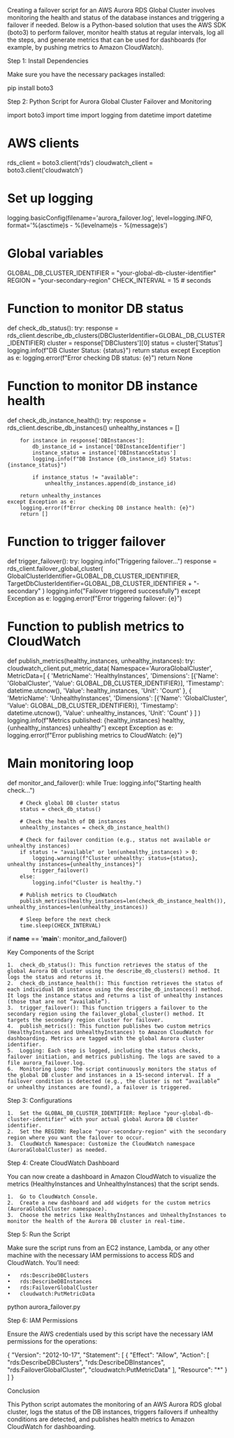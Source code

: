 Creating a failover script for an AWS Aurora RDS Global Cluster involves monitoring the health and status of the database instances and triggering a failover if needed. Below is a Python-based solution that uses the AWS SDK (boto3) to perform failover, monitor health status at regular intervals, log all the steps, and generate metrics that can be used for dashboards (for example, by pushing metrics to Amazon CloudWatch).

Step 1: Install Dependencies

Make sure you have the necessary packages installed:

pip install boto3

Step 2: Python Script for Aurora Global Cluster Failover and Monitoring

import boto3
import time
import logging
from datetime import datetime

# AWS clients
rds_client = boto3.client('rds')
cloudwatch_client = boto3.client('cloudwatch')

# Set up logging
logging.basicConfig(filename='aurora_failover.log', level=logging.INFO, format='%(asctime)s - %(levelname)s - %(message)s')

# Global variables
GLOBAL_DB_CLUSTER_IDENTIFIER = "your-global-db-cluster-identifier"
REGION = "your-secondary-region"
CHECK_INTERVAL = 15  # seconds

# Function to monitor DB status
def check_db_status():
    try:
        response = rds_client.describe_db_clusters(DBClusterIdentifier=GLOBAL_DB_CLUSTER_IDENTIFIER)
        cluster = response['DBClusters'][0]
        status = cluster['Status']
        logging.info(f"DB Cluster Status: {status}")
        return status
    except Exception as e:
        logging.error(f"Error checking DB status: {e}")
        return None

# Function to monitor DB instance health
def check_db_instance_health():
    try:
        response = rds_client.describe_db_instances()
        unhealthy_instances = []
        
        for instance in response['DBInstances']:
            db_instance_id = instance['DBInstanceIdentifier']
            instance_status = instance['DBInstanceStatus']
            logging.info(f"DB Instance {db_instance_id} Status: {instance_status}")

            if instance_status != "available":
                unhealthy_instances.append(db_instance_id)
        
        return unhealthy_instances
    except Exception as e:
        logging.error(f"Error checking DB instance health: {e}")
        return []

# Function to trigger failover
def trigger_failover():
    try:
        logging.info("Triggering failover...")
        response = rds_client.failover_global_cluster(
            GlobalClusterIdentifier=GLOBAL_DB_CLUSTER_IDENTIFIER,
            TargetDbClusterIdentifier=GLOBAL_DB_CLUSTER_IDENTIFIER + "-secondary"
        )
        logging.info("Failover triggered successfully")
    except Exception as e:
        logging.error(f"Error triggering failover: {e}")

# Function to publish metrics to CloudWatch
def publish_metrics(healthy_instances, unhealthy_instances):
    try:
        cloudwatch_client.put_metric_data(
            Namespace='AuroraGlobalCluster',
            MetricData=[
                {
                    'MetricName': 'HealthyInstances',
                    'Dimensions': [{'Name': 'GlobalCluster', 'Value': GLOBAL_DB_CLUSTER_IDENTIFIER}],
                    'Timestamp': datetime.utcnow(),
                    'Value': healthy_instances,
                    'Unit': 'Count'
                },
                {
                    'MetricName': 'UnhealthyInstances',
                    'Dimensions': [{'Name': 'GlobalCluster', 'Value': GLOBAL_DB_CLUSTER_IDENTIFIER}],
                    'Timestamp': datetime.utcnow(),
                    'Value': unhealthy_instances,
                    'Unit': 'Count'
                }
            ]
        )
        logging.info(f"Metrics published: {healthy_instances} healthy, {unhealthy_instances} unhealthy")
    except Exception as e:
        logging.error(f"Error publishing metrics to CloudWatch: {e}")

# Main monitoring loop
def monitor_and_failover():
    while True:
        logging.info("Starting health check...")

        # Check global DB cluster status
        status = check_db_status()

        # Check the health of DB instances
        unhealthy_instances = check_db_instance_health()

        # Check for failover condition (e.g., status not available or unhealthy instances)
        if status != "available" or len(unhealthy_instances) > 0:
            logging.warning(f"Cluster unhealthy: status={status}, unhealthy instances={unhealthy_instances}")
            trigger_failover()
        else:
            logging.info("Cluster is healthy.")

        # Publish metrics to CloudWatch
        publish_metrics(healthy_instances=len(check_db_instance_health()), unhealthy_instances=len(unhealthy_instances))

        # Sleep before the next check
        time.sleep(CHECK_INTERVAL)

if __name__ == '__main__':
    monitor_and_failover()

Key Components of the Script

	1.	check_db_status(): This function retrieves the status of the global Aurora DB cluster using the describe_db_clusters() method. It logs the status and returns it.
	2.	check_db_instance_health(): This function retrieves the status of each individual DB instance using the describe_db_instances() method. It logs the instance status and returns a list of unhealthy instances (those that are not “available”).
	3.	trigger_failover(): This function triggers a failover to the secondary region using the failover_global_cluster() method. It targets the secondary region cluster for failover.
	4.	publish_metrics(): This function publishes two custom metrics (HealthyInstances and UnhealthyInstances) to Amazon CloudWatch for dashboarding. Metrics are tagged with the global Aurora cluster identifier.
	5.	Logging: Each step is logged, including the status checks, failover initiation, and metrics publishing. The logs are saved to a file aurora_failover.log.
	6.	Monitoring Loop: The script continuously monitors the status of the global DB cluster and instances in a 15-second interval. If a failover condition is detected (e.g., the cluster is not “available” or unhealthy instances are found), a failover is triggered.

Step 3: Configurations

	1.	Set the GLOBAL_DB_CLUSTER_IDENTIFIER: Replace "your-global-db-cluster-identifier" with your actual global Aurora DB cluster identifier.
	2.	Set the REGION: Replace "your-secondary-region" with the secondary region where you want the failover to occur.
	3.	CloudWatch Namespace: Customize the CloudWatch namespace (AuroraGlobalCluster) as needed.

Step 4: Create CloudWatch Dashboard

You can now create a dashboard in Amazon CloudWatch to visualize the metrics (HealthyInstances and UnhealthyInstances) that the script sends.

	1.	Go to CloudWatch Console.
	2.	Create a new dashboard and add widgets for the custom metrics (AuroraGlobalCluster namespace).
	3.	Choose the metrics like HealthyInstances and UnhealthyInstances to monitor the health of the Aurora DB cluster in real-time.

Step 5: Run the Script

Make sure the script runs from an EC2 instance, Lambda, or any other machine with the necessary IAM permissions to access RDS and CloudWatch. You’ll need:

	•	rds:DescribeDBClusters
	•	rds:DescribeDBInstances
	•	rds:FailoverGlobalCluster
	•	cloudwatch:PutMetricData

python aurora_failover.py

Step 6: IAM Permissions

Ensure the AWS credentials used by this script have the necessary IAM permissions for the operations:

{
    "Version": "2012-10-17",
    "Statement": [
        {
            "Effect": "Allow",
            "Action": [
                "rds:DescribeDBClusters",
                "rds:DescribeDBInstances",
                "rds:FailoverGlobalCluster",
                "cloudwatch:PutMetricData"
            ],
            "Resource": "*"
        }
    ]
}

Conclusion

This Python script automates the monitoring of an AWS Aurora RDS global cluster, logs the status of the DB instances, triggers failovers if unhealthy conditions are detected, and publishes health metrics to Amazon CloudWatch for dashboarding.